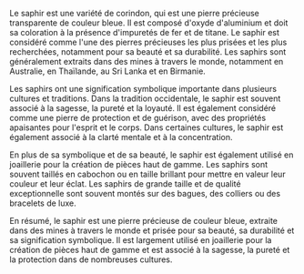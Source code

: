 Le saphir est une variété de corindon, qui est une pierre précieuse transparente de couleur bleue. Il est composé d'oxyde d'aluminium et doit sa coloration à la présence d'impuretés de fer et de titane. Le saphir est considéré comme l'une des pierres précieuses les plus prisées et les plus recherchées, notamment pour sa beauté et sa durabilité. Les saphirs sont généralement extraits dans des mines à travers le monde, notamment en Australie, en Thaïlande, au Sri Lanka et en Birmanie.

Les saphirs ont une signification symbolique importante dans plusieurs cultures et traditions. Dans la tradition occidentale, le saphir est souvent associé à la sagesse, la pureté et la loyauté. Il est également considéré comme une pierre de protection et de guérison, avec des propriétés apaisantes pour l'esprit et le corps. Dans certaines cultures, le saphir est également associé à la clarté mentale et à la concentration.

En plus de sa symbolique et de sa beauté, le saphir est également utilisé en joaillerie pour la création de pièces haut de gamme. Les saphirs sont souvent taillés en cabochon ou en taille brillant pour mettre en valeur leur couleur et leur éclat. Les saphirs de grande taille et de qualité exceptionnelle sont souvent montés sur des bagues, des colliers ou des bracelets de luxe.

En résumé, le saphir est une pierre précieuse de couleur bleue, extraite dans des mines à travers le monde et prisée pour sa beauté, sa durabilité et sa signification symbolique. Il est largement utilisé en joaillerie pour la création de pièces haut de gamme et est associé à la sagesse, la pureté et la protection dans de nombreuses cultures.